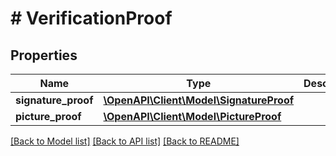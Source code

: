 # # VerificationProof

## Properties

Name | Type | Description | Notes
------------ | ------------- | ------------- | -------------
**signature_proof** | [**\OpenAPI\Client\Model\SignatureProof**](SignatureProof.md) |  | [optional]
**picture_proof** | [**\OpenAPI\Client\Model\PictureProof**](PictureProof.md) |  | [optional]

[[Back to Model list]](../../README.md#models) [[Back to API list]](../../README.md#endpoints) [[Back to README]](../../README.md)
